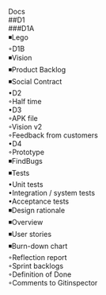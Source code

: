 Docs<br />
##D1<br />
###D1A<br />
            ◾Lego<br />
        ◦D1B<br />
            ◾Vision<br />
            ◾Product Backlog<br />
            ◾Social Contract<br />
    •D2<br />
        ◦Half time<br />
    •D3<br />
        ◦APK file<br />
        ◦Vision v2<br />
        ◦Feedback from customers<br />
    •D4<br />
        ◦Prototype<br />
            ◾FindBugs<br />
            ◾Tests<br />
                •Unit tests<br />
                •Integration / system tests<br />
                •Acceptance tests<br />
            ◾Design rationale<br />
            ◾Overview<br />
            ◾User stories<br />
            ◾Burn-down chart<br />
        ◦Reflection report<br />
        ◦Sprint backlogs<br />
        ◦Definition of Done<br />
        ◦Comments to Gitinspector


